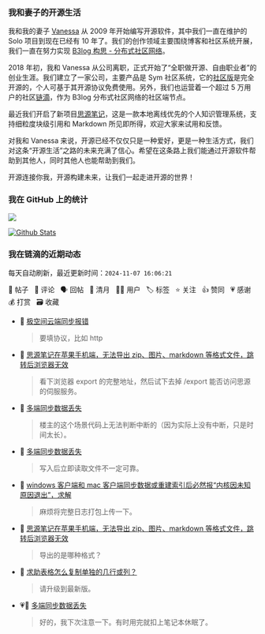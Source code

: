 ### 我和妻子的开源生活

我和我的妻子 [Vanessa](https://github.com/Vanessa219) 从 2009 年开始编写开源软件，其中我们一直在维护的 Solo 项目到现在已经有 10 年了。我们的创作领域主要围绕博客和社区系统开展，我们一直在努力实现 [B3log 构思 - 分布式社区网络](https://ld246.com/article/1546941897596)。

2018 年初，我和 Vanessa 从公司离职，正式开始了“全职做开源、自由职业者”的创业生涯。我们建立了一家公司，主要产品是 Sym 社区系统，它的[社区版](https://github.com/88250/symphony)是完全开源的，个人可基于其开源协议免费使用。另外，我们也运营着一个超过 5 万用户的社区[链滴](https://ld246.com)，作为 B3log 分布式社区网络的社区端节点。

最近我们开启了新项目[思源笔记](https://github.com/siyuan-note/siyuan)，这是一款本地离线优先的个人知识管理系统，支持细粒度块级引用和 Markdown 所见即所得，欢迎大家来试用和反馈。

对我和 Vanessa 来说，开源已经不仅仅只是一种爱好，更是一种生活方式，我们对这条“开源生活”之路的未来充满了信心。希望在这条路上我们能通过开源软件帮助到其他人，同时其他人也能帮助到我们。

开源连接你我，开源构建未来，让我们一起走进开源的世界！

### 我在 GitHub 上的统计

<a title="Hits" target="_blank" href="https://github.com/88250/88250"><img src="https://hits.b3log.org/88250/88250.svg"></a>

[![Github Stats](https://github-readme-stats.vercel.app/api?username=88250&theme=tokyonight&show_icons=true)](https://github.com/88250)

<!--events start -->

### 我在链滴的近期动态

每天自动刷新，最近更新时间：`2024-11-07 16:06:21`

📝 帖子 &nbsp; 💬 评论 &nbsp; 🗣 回帖 &nbsp; 🌙 清月 &nbsp; 👨‍💻 用户 &nbsp; 🏷️ 标签 &nbsp; ⭐️ 关注 &nbsp; 👍 赞同 &nbsp; 💗 感谢 &nbsp; 💰 打赏 &nbsp; 🗃 收藏

* 💬 [极空间云端同步报错](https://ld246.com/article/1730962880782/comment/1730962987698#comments)

  > 要填协议，比如 http
* 💬 [思源笔记在苹果手机端，无法导出 zip、图片、markdown 等格式文件，跳转后浏览器无效](https://ld246.com/article/1730537012801/comment/1730958162042#comments)

  > 看下浏览器 export 的完整地址，然后试下去掉 /export 能否访问思源的伺服服务。
* 💬 [多端同步数据丢失](https://ld246.com/article/1730774024460/comment/1730957018613#comments)

  > 楼主的这个场景代码上无法判断中断的（因为实际上没有中断，只是时间太长）。
* 💬 [多端同步数据丢失](https://ld246.com/article/1730774024460/comment/1730956973923#comments)

  > 写入后立即读取文件不一定可靠。
* 💬 [windows 客户端和 mac 客户端同步数据或重建索引后必然报“内核因未知原因退出”，求解](https://ld246.com/article/1730909507718/comment/1730956877920#comments)

  > 麻烦将完整日志打包上传一下。
* 💬 [思源笔记在苹果手机端，无法导出 zip、图片、markdown 等格式文件，跳转后浏览器无效](https://ld246.com/article/1730537012801/comment/1730894490217#comments)

  > 导出的是哪种格式？
* 💬 [求助表格怎么复制单独的几行或列？](https://ld246.com/article/1730855703927/comment/1730857731773#comments)

  > 请升级到最新版。
* 💗💬 [多端同步数据丢失](https://ld246.com/article/1730774024460/comment/1730857283586#comments)

  > 好的，我下次注意一下。有时用完就扣上笔记本休眠了。


<!--events end -->
